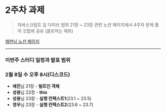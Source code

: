 # 2주차 과제

> 자바스크립트 딥 다이브 범위 21장 ~ 23장 관련 노션 페이지에서 4주차 문제 풀어 깃헙에 공유 (클로저는 제외)

[채현님 노션 페이지](https://mellow-midnight-fa8.notion.site/Plan-d33d1b5b6dfe4860a13902c88bf6eb28)

---

### 이번주 스터디 일정과 발표 범위

### 2월 8일 수 오후 8시(디스코드)

- **예진**님 21장 - **빌트인 객체**
- **성용**님 22장 - **this**
- **성용**님 23장 - **실행 컨텍스트1**(23.1 ~ 23.5)
- **영우**님 23장 - **실행 컨텍스트2**(23.6 ~ 23.7)

